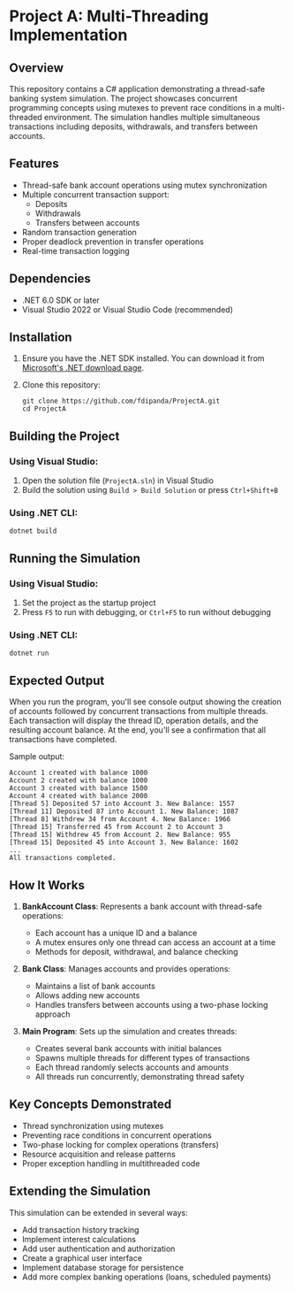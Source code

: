 # Project A: Multi-Threading Implementation

## Overview

This repository contains a C# application demonstrating a thread-safe banking system simulation. The project showcases concurrent programming concepts using mutexes to prevent race conditions in a multi-threaded environment. The simulation handles multiple simultaneous transactions including deposits, withdrawals, and transfers between accounts.

## Features

- Thread-safe bank account operations using mutex synchronization
- Multiple concurrent transaction support:
  - Deposits
  - Withdrawals
  - Transfers between accounts
- Random transaction generation
- Proper deadlock prevention in transfer operations
- Real-time transaction logging

## Dependencies

- .NET 6.0 SDK or later
- Visual Studio 2022 or Visual Studio Code (recommended)

## Installation

1. Ensure you have the .NET SDK installed. You can download it from [Microsoft's .NET download page](https://dotnet.microsoft.com/download).

2. Clone this repository:
   ```
   git clone https://github.com/fdipanda/ProjectA.git
   cd ProjectA
   ```

## Building the Project

### Using Visual Studio:
1. Open the solution file (`ProjectA.sln`) in Visual Studio
2. Build the solution using `Build > Build Solution` or press `Ctrl+Shift+B`

### Using .NET CLI:
```
dotnet build
```

## Running the Simulation

### Using Visual Studio:
1. Set the project as the startup project
2. Press `F5` to run with debugging, or `Ctrl+F5` to run without debugging

### Using .NET CLI:
```
dotnet run
```

## Expected Output

When you run the program, you'll see console output showing the creation of accounts followed by concurrent transactions from multiple threads. Each transaction will display the thread ID, operation details, and the resulting account balance. At the end, you'll see a confirmation that all transactions have completed.

Sample output:
```
Account 1 created with balance 1000
Account 2 created with balance 1000
Account 3 created with balance 1500
Account 4 created with balance 2000
[Thread 5] Deposited 57 into Account 3. New Balance: 1557
[Thread 11] Deposited 87 into Account 1. New Balance: 1087
[Thread 8] Withdrew 34 from Account 4. New Balance: 1966
[Thread 15] Transferred 45 from Account 2 to Account 3
[Thread 15] Withdrew 45 from Account 2. New Balance: 955
[Thread 15] Deposited 45 into Account 3. New Balance: 1602
...
All transactions completed.
```

## How It Works

1. **BankAccount Class**: Represents a bank account with thread-safe operations:
   - Each account has a unique ID and a balance
   - A mutex ensures only one thread can access an account at a time
   - Methods for deposit, withdrawal, and balance checking

2. **Bank Class**: Manages accounts and provides operations:
   - Maintains a list of bank accounts
   - Allows adding new accounts
   - Handles transfers between accounts using a two-phase locking approach

3. **Main Program**: Sets up the simulation and creates threads:
   - Creates several bank accounts with initial balances
   - Spawns multiple threads for different types of transactions
   - Each thread randomly selects accounts and amounts
   - All threads run concurrently, demonstrating thread safety

## Key Concepts Demonstrated

- Thread synchronization using mutexes
- Preventing race conditions in concurrent operations
- Two-phase locking for complex operations (transfers)
- Resource acquisition and release patterns
- Proper exception handling in multithreaded code

## Extending the Simulation

This simulation can be extended in several ways:

- Add transaction history tracking
- Implement interest calculations
- Add user authentication and authorization
- Create a graphical user interface
- Implement database storage for persistence
- Add more complex banking operations (loans, scheduled payments)
